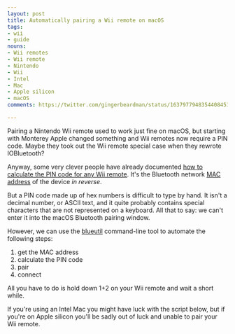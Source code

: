 ```yaml
---
layout: post
title: Automatically pairing a Wii remote on macOS
tags:
- wii
- guide
nouns:
- Wii remotes
- Wii remote
- Nintendo
- Wii
- Intel
- Mac
- Apple silicon
- macOS
comments: https://twitter.com/gingerbeardman/status/1637977948354408451

---
```


Pairing a Nintendo Wii remote used to work just fine on macOS, but starting with Monterey Apple changed something and Wii remotes now require a PIN code. Maybe they took out the Wii remote special case when they rewrote IOBluetooth?

Anyway, some very clever people have already documented [how to calculate the PIN code for any Wii remote](https://wiibrew.org/wiki/Wiimote#Bluetooth_Pairing). It's the Bluetooth network [MAC address](https://en.wikipedia.org/wiki/MAC_address) of the device *in reverse*.

But a PIN code made up of hex numbers is difficult to type by hand. It isn't a decimal number, or ASCII text, and it quite probably contains special characters that are not represented on a keyboard. All that to say: we can't enter it into the macOS Bluetooth pairing window.

However, we can use the [blueutil](https://github.com/toy/blueutil) command-line tool to automate the following steps:

1. get the MAC address
2. calculate the PIN code
3. pair
4. connect

All you have to do is hold down 1+2 on your Wii remote and wait a short while.

If you're using an Intel Mac you might have luck with the script below, but if you're on Apple silicon you'll be sadly out of luck and unable to pair your Wii remote.

<script src="https://gist.github.com/gingerbeardman/05030c73714b3aa3202aeee7f21c3b1e.js"></script>
